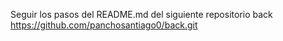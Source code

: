 Seguir los pasos del README.md del siguiente repositorio back https://github.com/panchosantiago0/back.git

